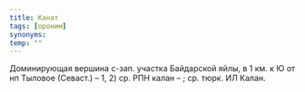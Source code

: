 ```yaml
---
title: Канат
tags: [ороним]
synonyms:
temp: ""
---
```


Доминирующая вершина с-зап. участка Байдарской яйлы, в 1 км. к Ю от нп Тыловое
(Севаст.) – 1, 2) ср. РПН калан – ; ср. тюрк. ИЛ Калан.
